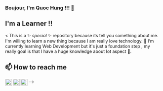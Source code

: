 ### Boujour, I'm Quoc Hung !!! 👋

## I'm a Learner !!
<
This is a ✨ _special_ ✨ repository because its tell you something about me. I'm willing to learn a new thing because I am really love technology. 🌱 I’m currently learning Web Development but it's just a foundation step , my really goal is that I have a huge knowledge about Iot aspect 🔭. 

## 📫 How to reach me 

[<img align="left" alt="codeSTACKr | LinkedIn" width="22px" src="https://cdn.jsdelivr.net/npm/simple-icons@v3/icons/linkedin.svg" />][linkedin]
[<img align="left" alt="codeSTACKr | Instagram" width="22px" src="https://cdn.jsdelivr.net/npm/simple-icons@v3/icons/instagram.svg" />][instagram]
[<img align="left" alt="codeSTACKr | Instagram" width="22px" src="https://cdn.jsdelivr.net/npm/simple-icons@v3/icons/facebook.svg" />][facebook]

[instagram]: https://www.instagram.com/nq.hhung/
[linkedin]: www.linkedin.com/in/hung-nguyen-quoc2001
[facebook]: https://www.facebook.com/profile.php?id=100004350407026

-->
